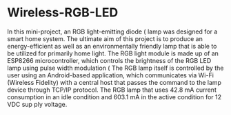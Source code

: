 # Wireless-RGB-LED
In this mini-project, an RGB light-emitting diode ( lamp was designed for a smart home system. The ultimate aim of this project is to produce an energy-efficient as well as an environmentally friendly lamp that is able to be utilized for primarily home light. The RGB light module is made up of an ESP8266 microcontroller, which controls the brightness of the RGB LED lamp using pulse width modulation ( The RGB lamp itself is controlled by the user using an Android-based application, which communicates via Wi-Fi (Wireless Fidelity) with a central host that passes the command to the lamp device through TCP/IP protocol. The RGB lamp that uses 42.8 mA current consumption in an idle condition and 603.1 mA in the active condition for 12 VDC sup ply voltage.
